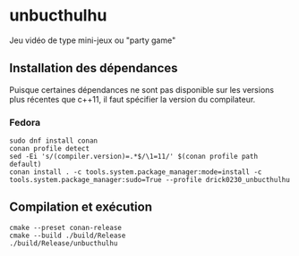 # unbucthulhu
Jeu vidéo de type mini-jeux ou "party game"

## Installation des dépendances

Puisque certaines dépendances ne sont pas disponible sur les versions plus récentes que c++11, il faut spécifier la version du compilateur.

### Fedora

```SH
sudo dnf install conan
conan profile detect
sed -Ei 's/(compiler.version)=.*$/\1=11/' $(conan profile path default)
conan install . -c tools.system.package_manager:mode=install -c tools.system.package_manager:sudo=True --profile drick0230_unbucthulhu
```

## Compilation et exécution

```SH
cmake --preset conan-release
cmake --build ./build/Release
./build/Release/unbucthulhu
```
